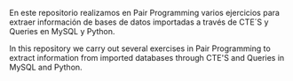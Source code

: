 En este repositorio realizamos en Pair Programming varios ejercicios para extraer información de bases de datos importadas a través de CTE´S y Queries en MySQL y Python.

In this repository we carry out several exercises in Pair Programming to extract information from imported databases through CTE'S and Queries in MySQL and Python.
